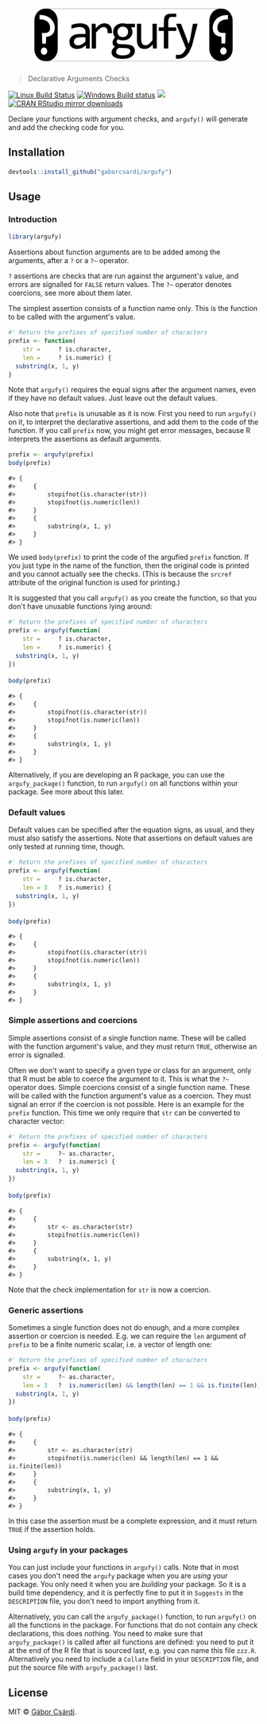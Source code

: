 


<h1 align="center"><img width="400" src="./inst/logo.png" alt=""></h1>

> Declarative Arguments Checks

[![Linux Build Status](https://travis-ci.org/gaborcsardi/argufy.svg?branch=master)](https://travis-ci.org/gaborcsardi/argufy)
[![Windows Build status](https://ci.appveyor.com/api/projects/status/github/gaborcsardi/argufy?svg=true)](https://ci.appveyor.com/project/gaborcsardi/argufy)
[![](http://www.r-pkg.org/badges/version/argufy)](http://www.r-pkg.org/pkg/argufy)
[![CRAN RStudio mirror downloads](http://cranlogs.r-pkg.org/badges/argufy)](http://www.r-pkg.org/pkg/argufy)


Declare your functions with argument checks, and `argufy()` will generate
and add the checking code for you.

## Installation


```r
devtools::install_github("gaborcsardi/argufy")
```

## Usage

### Introduction


```r
library(argufy)
```

Assertions about function arguments are to be added among the arguments,
after a `?` or a `?~` operator.

`?` assertions are checks that are run against the argument's value, and
errors are signalled for `FALSE` return values. The `?~` operator denotes
coercions, see more about them later.

The simplest assertion consists of a function name only. This is the
function to be called with the argument's value.


```r
#' Return the prefixes of specified number of characters
prefix <- function(
    str =     ? is.character,
    len =     ? is.numeric) {
  substring(x, 1, y)
}
```

Note that `argufy()` requires the equal signs after the argument names,
even if they have no default values. Just leave out the default values.

Also note that `prefix` is unusable as it is now. First you need to run
`argufy()` on it, to interpret the declarative assertions, and add them
to the code of the function. If you call `prefix` now, you might get
error messages, because R interprets the assertions as default arguments.


```r
prefix <- argufy(prefix)
body(prefix)
```

```
#> {
#>     {
#>         stopifnot(is.character(str))
#>         stopifnot(is.numeric(len))
#>     }
#>     {
#>         substring(x, 1, y)
#>     }
#> }
```

We used `body(prefix)` to print the code of the argufied `prefix` function.
If you just type in the name of the function, then the original code is
printed and you cannot actually see the checks. (This is because the
`srcref` attribute of the original function is used for printing.)

It is suggested that you call `argufy()` as you create the function,
so that you don't have unusable functions lying around:


```r
#' Return the prefixes of specified number of characters
prefix <- argufy(function(
    str =     ? is.character,
    len =     ? is.numeric) {
  substring(x, 1, y)
})

body(prefix)
```

```
#> {
#>     {
#>         stopifnot(is.character(str))
#>         stopifnot(is.numeric(len))
#>     }
#>     {
#>         substring(x, 1, y)
#>     }
#> }
```

Alternatively, if you are developing an R package, you can use
the `argufy_package()` function, to run `argufy()` on all functions
within your package. See more about this later.

### Default values

Default values can be specified after the equation signs, as usual,
and they must also satisfy the assertions. Note that assertions
on default values are only tested at running time, though.


```r
#' Return the prefixes of specified number of characters
prefix <- argufy(function(
    str =     ? is.character,
    len = 3   ? is.numeric) {
  substring(x, 1, y)
})

body(prefix)
```

```
#> {
#>     {
#>         stopifnot(is.character(str))
#>         stopifnot(is.numeric(len))
#>     }
#>     {
#>         substring(x, 1, y)
#>     }
#> }
```

### Simple assertions and coercions

Simple assertions consist of a single function name. These will be called
with the function argument's value, and they must return `TRUE`,
otherwise an error is signalled.

Often we don't want to specify a given type or class for an argument,
only that R must be able to coerce the argument to it. This is
what the `?~` operator does. Simple coercions consist of a single function
name. These will be called with the function argument's value as a coercion.
They must signal an error if the coercion is not possible. Here is an
example for the `prefix` function. This time we only require that `str`
can be converted to character vector:


```r
#' Return the prefixes of specified number of characters
prefix <- argufy(function(
    str =     ?~ as.character,
    len = 3   ?  is.numeric) {
  substring(x, 1, y)
})

body(prefix)
```

```
#> {
#>     {
#>         str <- as.character(str)
#>         stopifnot(is.numeric(len))
#>     }
#>     {
#>         substring(x, 1, y)
#>     }
#> }
```

Note that the check implementation for `str` is now a coercion.

### Generic assertions

Sometimes a single function does not do enough, and a more complex
assertion  or coercion is needed. E.g. we can require the `len` argument
of `prefix` to be a finite numeric scalar, i.e. a vector of length one:


```r
#' Return the prefixes of specified number of characters
prefix <- argufy(function(
    str =     ?~ as.character,
    len = 3   ?  is.numeric(len) && length(len) == 1 && is.finite(len)) {
  substring(x, 1, y)
})

body(prefix)
```

```
#> {
#>     {
#>         str <- as.character(str)
#>         stopifnot(is.numeric(len) && length(len) == 1 && is.finite(len))
#>     }
#>     {
#>         substring(x, 1, y)
#>     }
#> }
```

In this case the assertion must be a complete expression, and it
must return `TRUE` if the assertion holds.

### Using `argufy` in your packages

You can just include your functions in `argufy()` calls. Note that in most
cases you don't need the `argufy` package when you are _using_ your
package. You only need it when you are _building_ your package. So it is a
build time dependency, and it is perfectly fine to put it in
`Suggests` in the `DESCRIPTION` file, you don't need to import anything
from it.

Alternatively, you can call the `argufy_package()` function, to run
`argufy()` on all the functions in the package. For functions that do
not contain any check declarations, this does nothing. You need to make
sure that `argufy_package()` is called after all functions are defined:
you need to put it at the end of the R file that is sourced last,
e.g. you can name this file `zzz.R`. Alternatively you need to include
a `Collate` field in your `DESCRIPTION` file, and put the source file
with `argufy_package()` last.

## License

MIT © [Gábor Csárdi](https://github.com/gaborcsardi).
